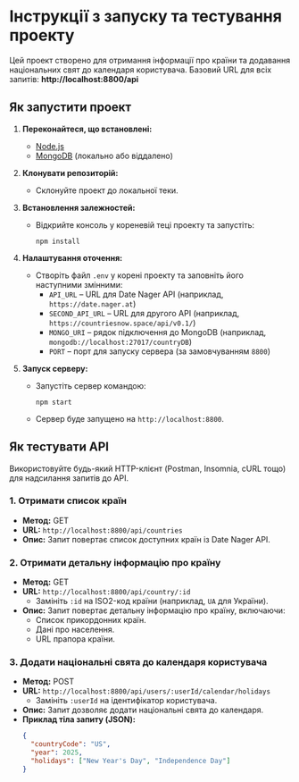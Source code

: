 # Інструкції з запуску та тестування проекту

Цей проект створено для отримання інформації про країни та додавання національних свят до календаря користувача. Базовий URL для всіх запитів: **http://localhost:8800/api**

## Як запустити проект

1. **Переконайтеся, що встановлені:**
    - [Node.js](https://nodejs.org/)
    - [MongoDB](https://www.mongodb.com/try/download/community) (локально або віддалено)

2. **Клонувати репозиторій:**
    - Склонуйте проект до локальної теки.

3. **Встановлення залежностей:**
    - Відкрийте консоль у кореневій теці проекту та запустіть:
      ```
      npm install
      ```

4. **Налаштування оточення:**
    - Створіть файл `.env` у корені проекту та заповніть його наступними змінними:
        - `API_URL` – URL для Date Nager API (наприклад, `https://date.nager.at`)
        - `SECOND_API_URL` – URL для другого API (наприклад, `https://countriesnow.space/api/v0.1/`)
        - `MONGO_URI` – рядок підключення до MongoDB (наприклад, `mongodb://localhost:27017/countryDB`)
        - `PORT` – порт для запуску сервера (за замовчуванням `8800`)

5. **Запуск серверу:**
    - Запустіть сервер командою:
      ```
      npm start
      ```
    - Сервер буде запущено на `http://localhost:8800`.

## Як тестувати API

Використовуйте будь-який HTTP-клієнт (Postman, Insomnia, cURL тощо) для надсилання запитів до API.

### 1. Отримати список країн

- **Метод:** GET
- **URL:** `http://localhost:8800/api/countries`
- **Опис:** Запит повертає список доступних країн із Date Nager API.

### 2. Отримати детальну інформацію про країну

- **Метод:** GET
- **URL:** `http://localhost:8800/api/country/:id`
    - Замініть `:id` на ISO2-код країни (наприклад, `UA` для України).
- **Опис:** Запит повертає детальну інформацію про країну, включаючи:
    - Список прикордонних країн.
    - Дані про населення.
    - URL прапора країни.

### 3. Додати національні свята до календаря користувача

- **Метод:** POST
- **URL:** `http://localhost:8800/api/users/:userId/calendar/holidays`
    - Замініть `:userId` на ідентифікатор користувача.
- **Опис:** Запит дозволяє додати національні свята до календаря.
- **Приклад тіла запиту (JSON):**
  ```json
  {
    "countryCode": "US",
    "year": 2025,
    "holidays": ["New Year's Day", "Independence Day"]
  }
